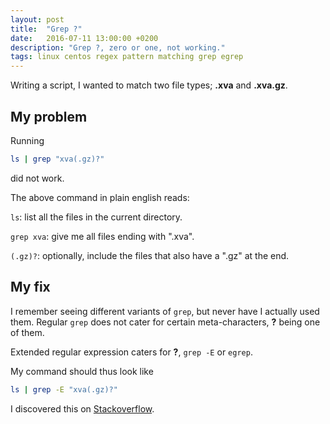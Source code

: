 ```yaml
---
layout: post
title:  "Grep ?"
date:   2016-07-11 13:00:00 +0200
description: "Grep ?, zero or one, not working."
tags: linux centos regex pattern matching grep egrep
---
```

Writing a script, I wanted to match two file types; **.xva** and **.xva.gz**.

## My problem
Running

```bash
ls | grep "xva(.gz)?"
```

did not work.

The above command in plain english reads:

 ```ls```: list all the files in the current directory.

```grep xva```: give me all files ending with ".xva".

```(.gz)?```: optionally, include the files that also have a ".gz" at the end.

## My fix
I remember seeing different variants of ```grep```, but never have I actually used them.
Regular ```grep``` does not cater for certain meta-characters, **?** being one of them.

Extended regular expression caters for **?**, ```grep -E``` or ```egrep```.

My command should thus look like

```bash
ls | grep -E "xva(.gz)?"
```

I discovered this on [Stackoverflow](https://unix.stackexchange.com/questions/10004/what-does-mean-in-a-regular-expression#answer-10005).
